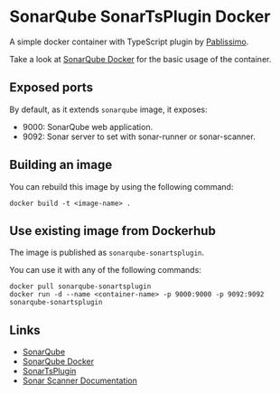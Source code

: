 # SonarQube SonarTsPlugin Docker

A simple docker container with TypeScript plugin by [Pablissimo](https://github.com/Pablissimo/SonarTsPlugin).

Take a look at [SonarQube Docker](https://hub.docker.com/_/sonarqube/) for the
basic usage of the container.

## Exposed ports

By default, as it extends `sonarqube` image, it exposes:

- 9000: SonarQube web application.
- 9092: Sonar server to set with sonar-runner or sonar-scanner.

## Building an image

You can rebuild this image by using the following command:

```
docker build -t <image-name> .
```

## Use existing image from Dockerhub

The image is published as `sonarqube-sonartsplugin`.

You can use it with any of the following commands:

```
docker pull sonarqube-sonartsplugin
docker run -d --name <container-name> -p 9000:9000 -p 9092:9092 sonarqube-sonartsplugin
```

## Links

- [SonarQube](http://www.sonarqube.org/)
- [SonarQube Docker](https://hub.docker.com/_/sonarqube/)
- [SonarTsPlugin](https://github.com/Pablissimo/SonarTsPlugin)
- [Sonar Scanner Documentation](http://docs.sonarqube.org/display/SCAN/Analyzing+with+SonarQube+Scanner)
